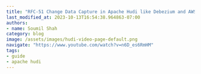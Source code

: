 ```yaml
---
title: "RFC-51 Change Data Capture in Apache Hudi like Debezium and AWS DMS Hands on Labs"
last_modified_at: 2023-10-13T16:54:38.964863-07:00
authors:
- name: Soumil Shah
category: blog
image: /assets/images/hudi-video-page-default.png
navigate: "https://www.youtube.com/watch?v=n6D_es6RmHM"
tags:
- guide
- apache hudi
---
```

